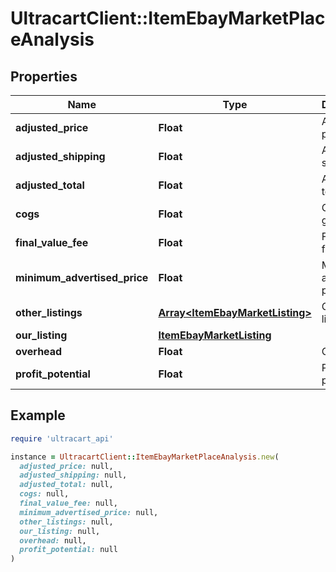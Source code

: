 # UltracartClient::ItemEbayMarketPlaceAnalysis

## Properties

| Name | Type | Description | Notes |
| ---- | ---- | ----------- | ----- |
| **adjusted_price** | **Float** | Adjusted price | [optional] |
| **adjusted_shipping** | **Float** | Adjusted shipping | [optional] |
| **adjusted_total** | **Float** | Adjusted total | [optional] |
| **cogs** | **Float** | Cost of goods sold | [optional] |
| **final_value_fee** | **Float** | Final value fee | [optional] |
| **minimum_advertised_price** | **Float** | Minimum advertised price | [optional] |
| **other_listings** | [**Array&lt;ItemEbayMarketListing&gt;**](ItemEbayMarketListing.md) | Other listings | [optional] |
| **our_listing** | [**ItemEbayMarketListing**](ItemEbayMarketListing.md) |  | [optional] |
| **overhead** | **Float** | Overhead | [optional] |
| **profit_potential** | **Float** | Profit potential | [optional] |

## Example

```ruby
require 'ultracart_api'

instance = UltracartClient::ItemEbayMarketPlaceAnalysis.new(
  adjusted_price: null,
  adjusted_shipping: null,
  adjusted_total: null,
  cogs: null,
  final_value_fee: null,
  minimum_advertised_price: null,
  other_listings: null,
  our_listing: null,
  overhead: null,
  profit_potential: null
)
```

